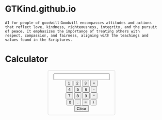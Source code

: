 # GTKind.github.io
`AI for people of goodwill`
`Goodwill encompasses attitudes and actions that reflect love, kindness, righteousness, integrity, and the pursuit of peace. It emphasizes the importance of treating others with respect, compassion, and fairness, aligning with the teachings and values found in the Scriptures.`
# Calculator
<html>
<head>
  <title>Calculator</title>
  <style>
    .calculator {
      width: 200px;
      margin: 20px auto;
      padding: 10px;
      border: 1px solid #ccc;
      border-radius: 5px;
      text-align: center;
    }

    .calculator input[type="text"] {
      width: 100%;
      margin-bottom: 10px;
      padding: 5px;
    }

    .calculator input[type="button"] {
      width: 48%;
      margin: 5px;
      padding: 10px;
      font-size: 16px;
    }
  </style>
</head>
<body>
  <div class="calculator">
    <input type="text" id="result" readonly>
    <input type="button" value="1" onclick="appendToResult('1')">
    <input type="button" value="2" onclick="appendToResult('2')">
    <input type="button" value="3" onclick="appendToResult('3')">
    <input type="button" value="+" onclick="appendToResult('+')">
    <br>
    <input type="button" value="4" onclick="appendToResult('4')">
    <input type="button" value="5" onclick="appendToResult('5')">
    <input type="button" value="6" onclick="appendToResult('6')">
    <input type="button" value="-" onclick="appendToResult('-')">
    <br>
    <input type="button" value="7" onclick="appendToResult('7')">
    <input type="button" value="8" onclick="appendToResult('8')">
    <input type="button" value="9" onclick="appendToResult('9')">
    <input type="button" value="*" onclick="appendToResult('*')">
    <br>
    <input type="button" value="0" onclick="appendToResult('0')">
    <input type="button" value="." onclick="appendToResult('.')">
    <input type="button" value="=" onclick="calculateResult()">
    <input type="button" value="/" onclick="appendToResult('/')">
    <br>
    <input type="button" value="Clear" onclick="clearResult()">
  </div>

  <script>
    function appendToResult(value) {
      document.getElementById('result').value += value;
    }

    function calculateResult() {
      var result = document.getElementById('result').value;
      var calculatedResult = eval(result);
      document.getElementById('result').value = calculatedResult;
    }

    function clearResult() {
      document.getElementById('result').value = '';
    }
  </script>
</body>
</html>
